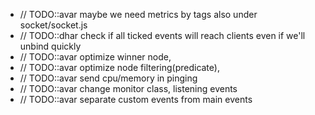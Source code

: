 -  // TODO::avar maybe we need metrics by tags also under socket/socket.js
-  // TODO::dhar check if all ticked events will reach clients even if we'll unbind quickly
-  // TODO::avar optimize winner node,
-  // TODO::avar optimize node filtering(predicate),
-  // TODO::avar send cpu/memory in pinging
-  // TODO::avar change monitor class, listening events
-  // TODO::avar separate custom events from main events 